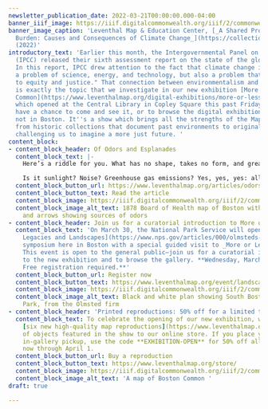 ```yaml
---
newsletter_publication_date: 2022-03-21T00:00:00.000-04:00
banner_iiif_image: https://iiif.digitalcommonwealth.org/iiif/2/commonwealth:ms35ws551/14343,1851,6381,2903/,1200/0/default.jpg
banner_image_caption: 'Leventhal Map & Education Center, [_A Shared Problem, An Unequal
  Burden: Causes and Consequences of Climate Change_](https://collections.leventhalmap.org/search/commonwealth:n2970j76b)
  (2022)'
introductory_text: 'Earlier this month, the Intergovernmental Panel on Climate Change
  (IPCC) released their sixth assessment report on the state of the global climate.
  In this report, IPCC drew attention to the fact that climate change is not only
  a problem of science, energy, and technology, but also a problem that demands "attention
  to equity and justice." That connection between environmentalism and social justice
  is exactly the topic that we investigate in our new exhibition [More or Less in
  Common](https://www.leventhalmap.org/digital-exhibitions/more-or-less-in-common/),
  which opened at the Central Library in Copley Square this past Friday. I hope you''ll
  have a chance to come and see it, or to browse the digital exhibition if you''re
  not in Boston. It''s a show which brings all the strengths of the Map Center together,
  from historic collections that document past environments to original data visualizations
  challenging us to imagine a more just future. '
content_block:
- content_block_header: Of Odors and Esplanades
  content_block_text: |-
    Here’s a riddle for you. What has no shape, takes no form, and greatly impacts our experiences of urban space?

    Is it sunlight? Noise? Greenhouse gas emissions? Yes, yes, yes: all of these ephemeral qualities make for excellent answers (and they also feature prominently in [_More or Less in Common_](https://www.leventhalmap.org/digital-exhibitions/more-or-less-in-common/)). They shape how we move through and engage with cities, even though we don’t see, feel, or touch them in the same way we might touch the dirt in a park or the bricks on a building. In this article, Ian Spangler focus on one of these ephemeral qualities that has shaped environmental management in Boston: **smell**.
  content_block_button_url: https://www.leventhalmap.org/articles/odors-and-esplanades/
  content_block_button_text: Read the article
  content_block_image: https://iiif.digitalcommonwealth.org/iiif/2/commonwealth:8k71r300q/full/full/0/default.jpg
  content_block_image_alt_text: 1878 Board of Health map of Boston with red areas
    and arrows showing sources of odors
- content_block_header: Join us for a curatorial introduction to More or Less in Common
  content_block_text: 'On March 30, the National Park Service will open their [Olmsteds:
    Legacies and Landscapes](https://www.nps.gov/articles/000/olmsteds-landscapes-and-legacies-march-30-april-2-2022-boston-ma.htm)
    symposium here in Boston with a special guided visit to _More or Less in Common_.
    This event is open to the general public—join us for a curatorial introduction
    to the new exhibition and to browse the gallery. **Wednesday, March 30, 6 pm.
    Free registration required.**'
  content_block_button_url: Register now
  content_block_button_text: https://www.leventhalmap.org/event/landscapes-of-social-change-curatorial-introduction-to-more-or-less-in-common/
  content_block_image: https://iiif.digitalcommonwealth.org/iiif/2/commonwealth:1257b898d/6025,384,2635,1846/,1200/0/default.jpg
  content_block_image_alt_text: Black and white plan showing South Boston and Marine
    Park, from the Olmsted firm
- content_block_header: 'Printed reproductions: 50% off for a limited time'
  content_block_text: To celebrate the opening of our new exhibition, we've added
    [six new high-quality map reproductions](https://www.leventhalmap.org/store/)
    of objects featured in the show to our online store. If you place your order for
    in-gallery pickup, use the code **EXHIBITION-OPEN** for 50% off all reproductions,
    now through April 1.
  content_block_button_url: Buy a reproduction
  content_block_button_text: https://www.leventhalmap.org/store/
  content_block_image: https://iiif.digitalcommonwealth.org/iiif/2/commonwealth:1257b979d/53,63,8847,6162/pct:25/0/default.jpg
  content_block_image_alt_text: 'A map of Boston Common '
draft: true

---
```

